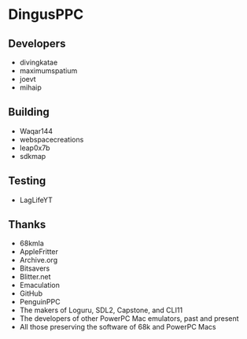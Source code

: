 # DingusPPC


## Developers

- divingkatae
- maximumspatium
- joevt
- mihaip

## Building

- Waqar144
- webspacecreations
- leap0x7b
- sdkmap

## Testing

- LagLifeYT

## Thanks

- 68kmla
- AppleFritter
- Archive.org
- Bitsavers
- Blitter.net
- Emaculation
- GitHub
- PenguinPPC
- The makers of Loguru, SDL2, Capstone, and CLI11
- The developers of other PowerPC Mac emulators, past and present
- All those preserving the software of 68k and PowerPC Macs
